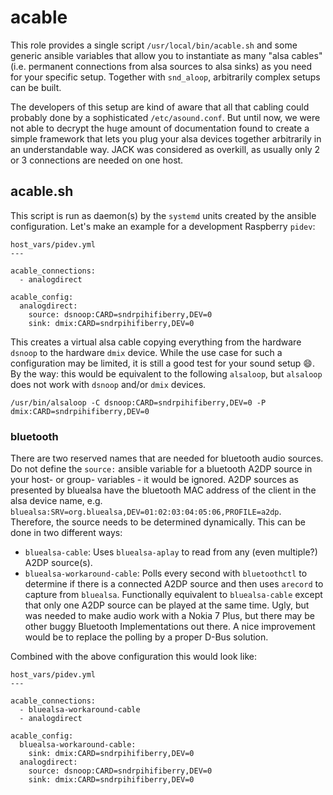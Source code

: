 # acable

This role provides a single script `/usr/local/bin/acable.sh` and some generic ansible variables that allow
you to instantiate as many "alsa cables" (i.e. permanent connections from alsa sources to alsa sinks) as you need 
for your specific setup.  Together with `snd_aloop`, arbitrarily complex setups can be built. 

The developers of this setup are kind of aware that all that cabling could probably done by a sophisticated 
`/etc/asound.conf`. But until now, we were not able to decrypt the huge amount of documentation found to create
a simple framework that lets you plug your alsa devices together arbitrarily in an understandable way. JACK
was considered as overkill, as usually only 2 or 3 connections are needed on one host.

## acable.sh

This script is run as daemon(s) by the `systemd` units created by the ansible configuration. Let's make an 
example for a development Raspberry `pidev`:

~~~
host_vars/pidev.yml
---

acable_connections:
  - analogdirect

acable_config:
  analogdirect:
    source: dsnoop:CARD=sndrpihifiberry,DEV=0
    sink: dmix:CARD=sndrpihifiberry,DEV=0
~~~

This creates a virtual alsa cable copying everything from the hardware `dsnoop` to the hardware `dmix` device. While
the use case for such a configuration may be limited, it is still a good test for your sound setup :smile:. By the 
way: this would be equivalent to the following `alsaloop`, but `alsaloop` does not work with `dsnoop` and/or `dmix` 
devices.

~~~
/usr/bin/alsaloop -C dsnoop:CARD=sndrpihifiberry,DEV=0 -P dmix:CARD=sndrpihifiberry,DEV=0
~~~

### bluetooth

There are two reserved names that are needed for bluetooth audio sources. Do not define the `source:` ansible variable for a bluetooth A2DP source in your host- or group- variables - it would be ignored. A2DP sources as presented by bluealsa have the bluetooth MAC address of the client in the alsa device name, e.g. `bluealsa:SRV=org.bluealsa,DEV=01:02:03:04:05:06,PROFILE=a2dp`. Therefore, the source needs to be determined dynamically. This can be done in two different ways:

* `bluealsa-cable`: Uses `bluealsa-aplay` to read from any (even multiple?) A2DP source(s).
* `bluealsa-workaround-cable`: Polls every second with `bluetoothctl` to determine if there is a connected A2DP source and then uses `arecord` to capture from `bluealsa`. Functionally equivalent to `bluealsa-cable` except that only one A2DP source can be played at the same time. Ugly, but was needed to make audio work with a Nokia 7 Plus, but there may be other buggy Bluetooth Implementations out there. A nice improvement would be to replace the polling by a proper D-Bus solution.

Combined with the above configuration this would look like: 

~~~
host_vars/pidev.yml
---

acable_connections:
  - bluealsa-workaround-cable
  - analogdirect

acable_config:
  bluealsa-workaround-cable:
    sink: dmix:CARD=sndrpihifiberry,DEV=0
  analogdirect:
    source: dsnoop:CARD=sndrpihifiberry,DEV=0
    sink: dmix:CARD=sndrpihifiberry,DEV=0
~~~

